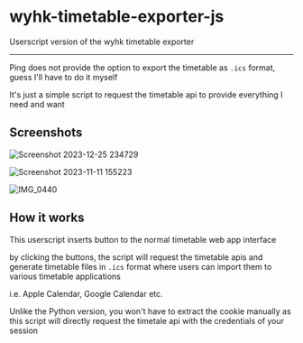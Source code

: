 # wyhk-timetable-exporter-js

Userscript version of the wyhk timetable exporter

---

Ping does not provide the option to export the timetable as `.ics` format, guess I'll have to do it myself

It's just a simple script to request the timetable api to provide everything I need and want

## Screenshots

![Screenshot 2023-12-25 234729](https://github.com/BlissfulAlloy79/wyhk-timetable-exporter-js/assets/45236703/1e1a2ecf-ef27-4350-9d67-d97e5b43b3f7)

![Screenshot 2023-11-11 155223](https://github.com/BlissfulAlloy79/wyhk-timetable-exporter/assets/45236703/771711bb-952a-4fdd-805b-bdc2f54e7a6a)

![IMG_0440](https://github.com/BlissfulAlloy79/wyhk-timetable-exporter/assets/45236703/47db7378-a6a0-4611-9f82-98338358ece8)

## How it works

This userscript inserts button to the normal timetable web app interface

by clicking the buttons, the script will request the timetable apis and generate timetable files in `.ics` format where users can import them to various timetable applications

i.e. Apple Calendar, Google Calendar etc.

Unlike the Python version, you won't have to extract the cookie manually as this script will directly request the timetale api with the credentials of your session


